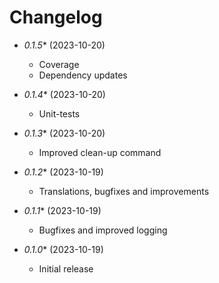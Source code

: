 # Changelog

* *0.1.5** (2023-10-20)
  * Coverage
  * Dependency updates

* *0.1.4** (2023-10-20)
  * Unit-tests

* *0.1.3** (2023-10-20)
  * Improved clean-up command

* *0.1.2** (2023-10-19)
  * Translations, bugfixes and improvements

* *0.1.1** (2023-10-19)
  * Bugfixes and improved logging

* *0.1.0** (2023-10-19)
  * Initial release

